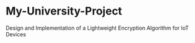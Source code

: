 # My-University-Project
 Design and Implementation of a Lightweight Encryption Algorithm for IoT Devices

